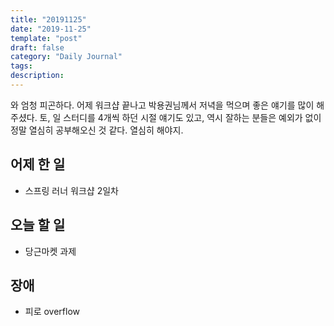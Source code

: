 ```yaml
---
title: "20191125"
date: "2019-11-25"
template: "post"
draft: false
category: "Daily Journal"
tags:
description:
---
```


와 엄청 피곤하다.
어제 워크샵 끝나고 박용권님께서 저녁을 먹으며
좋은 얘기를 많이 해주셨다.
토, 일 스터디를 4개씩 하던 시절 얘기도 있고,
역시 잘하는 분들은 예외가 없이
정말 열심히 공부해오신 것 같다.
열심히 해야지.

## 어제 한 일

* 스프링 러너 워크샵 2일차

## 오늘 할 일

* 당근마켓 과제

## 장애

* 피로 overflow

